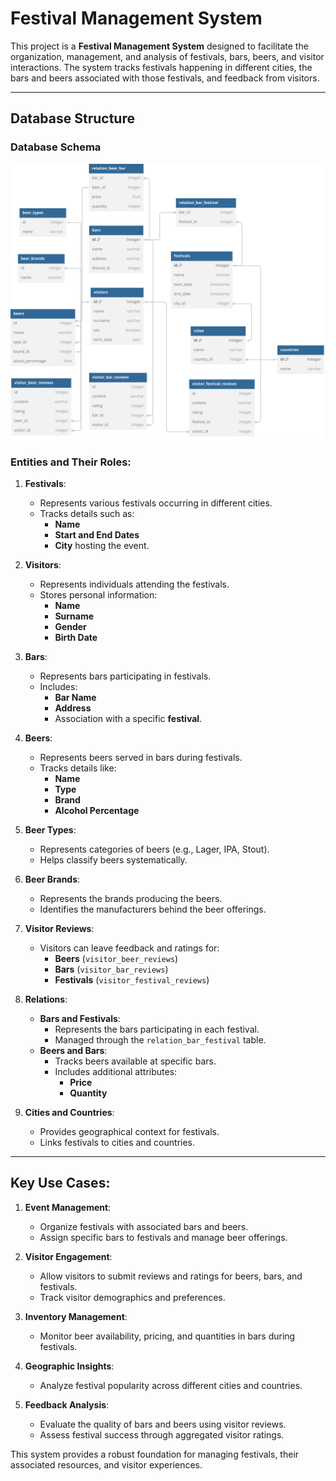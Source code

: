 # Festival Management System

This project is a **Festival Management System** designed to facilitate the organization, management, and analysis of festivals, bars, beers, and visitor interactions. The system tracks festivals happening in different cities, the bars and beers associated with those festivals, and feedback from visitors.

---

## Database Structure

### Database Schema

<img src="./database-schema.svg">

### Entities and Their Roles:

1. **Festivals**:
   - Represents various festivals occurring in different cities.
   - Tracks details such as:
     - **Name**
     - **Start and End Dates**
     - **City** hosting the event.

2. **Visitors**:
   - Represents individuals attending the festivals.
   - Stores personal information:
     - **Name**
     - **Surname**
     - **Gender**
     - **Birth Date**

3. **Bars**:
   - Represents bars participating in festivals.
   - Includes:
     - **Bar Name**
     - **Address**
     - Association with a specific **festival**.

4. **Beers**:
   - Represents beers served in bars during festivals.
   - Tracks details like:
     - **Name**
     - **Type**
     - **Brand**
     - **Alcohol Percentage**

5. **Beer Types**:
   - Represents categories of beers (e.g., Lager, IPA, Stout).
   - Helps classify beers systematically.

6. **Beer Brands**:
   - Represents the brands producing the beers.
   - Identifies the manufacturers behind the beer offerings.

7. **Visitor Reviews**:
   - Visitors can leave feedback and ratings for:
     - **Beers** (`visitor_beer_reviews`)
     - **Bars** (`visitor_bar_reviews`)
     - **Festivals** (`visitor_festival_reviews`)

8. **Relations**:
   - **Bars and Festivals**:
     - Represents the bars participating in each festival.
     - Managed through the `relation_bar_festival` table.
   - **Beers and Bars**:
     - Tracks beers available at specific bars.
     - Includes additional attributes:
       - **Price**
       - **Quantity**

9. **Cities and Countries**:
   - Provides geographical context for festivals.
   - Links festivals to cities and countries.

---

## Key Use Cases:

1. **Event Management**:
   - Organize festivals with associated bars and beers.
   - Assign specific bars to festivals and manage beer offerings.

2. **Visitor Engagement**:
   - Allow visitors to submit reviews and ratings for beers, bars, and festivals.
   - Track visitor demographics and preferences.

3. **Inventory Management**:
   - Monitor beer availability, pricing, and quantities in bars during festivals.

4. **Geographic Insights**:
   - Analyze festival popularity across different cities and countries.

5. **Feedback Analysis**:
   - Evaluate the quality of bars and beers using visitor reviews.
   - Assess festival success through aggregated visitor ratings.

This system provides a robust foundation for managing festivals, their associated resources, and visitor experiences.
